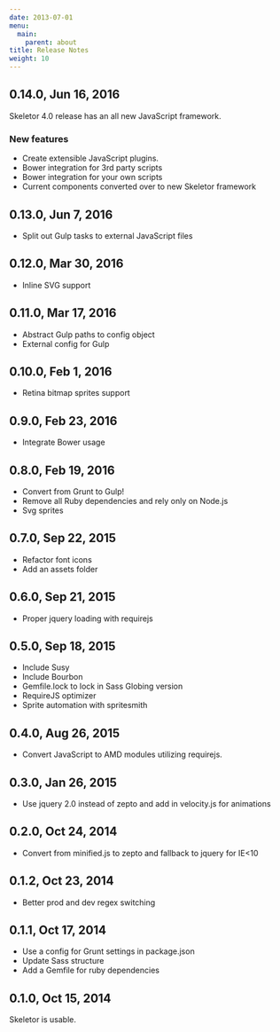 ```yaml
---
date: 2013-07-01
menu:
  main:
    parent: about
title: Release Notes
weight: 10
---
```


## 0.14.0, Jun 16, 2016

Skeletor 4.0 release has an all new JavaScript framework.

### New features

* Create extensible JavaScript plugins.
* Bower integration for 3rd party scripts
* Bower integration for your own scripts
* Current components converted over to new Skeletor framework


## 0.13.0,  Jun 7, 2016

* Split out Gulp tasks to external JavaScript files

## 0.12.0, Mar 30, 2016

* Inline SVG support

## 0.11.0, Mar 17, 2016

* Abstract Gulp paths to config object
* External config for Gulp

## 0.10.0, Feb 1, 2016

* Retina bitmap sprites support

## 0.9.0, Feb 23, 2016

* Integrate Bower usage

## 0.8.0, Feb 19, 2016

* Convert from Grunt to Gulp!
* Remove all Ruby dependencies and rely only on Node.js
* Svg sprites

## 0.7.0, Sep 22, 2015

* Refactor font icons
* Add an assets folder

## 0.6.0, Sep 21, 2015

* Proper jquery loading with requirejs

## 0.5.0, Sep 18, 2015

* Include Susy
* Include Bourbon
* Gemfile.lock to lock in Sass Globing version
* RequireJS optimizer
* Sprite automation with spritesmith

## 0.4.0, Aug 26, 2015

* Convert JavaScript to AMD modules utilizing requirejs.

## 0.3.0, Jan 26, 2015

* Use jquery 2.0 instead of zepto and add in velocity.js for animations

## 0.2.0, Oct 24, 2014

* Convert from minified.js to zepto and fallback to jquery for IE<10

## 0.1.2, Oct 23, 2014

* Better prod and dev regex switching

## 0.1.1, Oct 17, 2014

* Use a config for Grunt settings in package.json
* Update Sass structure
* Add a Gemfile for ruby dependencies

## 0.1.0, Oct 15, 2014

Skeletor is usable.